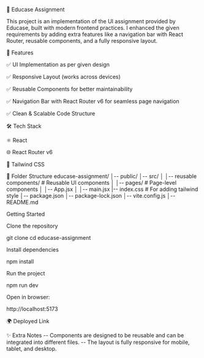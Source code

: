 📌 Educase Assignment

This project is an implementation of the UI assignment provided by Educase, built with modern frontend practices.
I enhanced the given requirements by adding extra features like a navigation bar with React Router, reusable components, and a fully responsive layout.

🚀 Features

✅ UI Implementation as per given design

✅ Responsive Layout (works across devices)

✅ Reusable Components for better maintainability

✅ Navigation Bar with React Router v6 for seamless page navigation

✅ Clean & Scalable Code Structure

🛠️ Tech Stack

⚛️ React

🌐 React Router v6

🎨 Tailwind CSS

📂 Folder Structure
educase-assignment/
│-- public/
│-- src/
│ │-- reusable components/ # Reusable UI components
│ │-- pages/ # Page-level components
│ │-- App.jsx
│ │-- main.jsx
|-- index.css # For adding tailwind style
│-- package.json
│-- package-lock.json
│-- vite.config.js
│-- README.md

Getting Started

Clone the repository

git clone <repo-url>
cd educase-assignment

Install dependencies

npm install

Run the project

npm run dev

Open in browser:

http://localhost:5173

🌍 Deployed Link

✨ Extra Notes
-- Components are designed to be reusable and can be integrated into different files.
-- The layout is fully responsive for mobile, tablet, and desktop.

